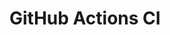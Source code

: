 # GitHub Actions CI













































































































































































































































































































































































































































































































































































































































































































































































































































































































































































































































































































































































































































































































































































































































































































































































































































































































































































































































































































































































































































































































































































































































































































